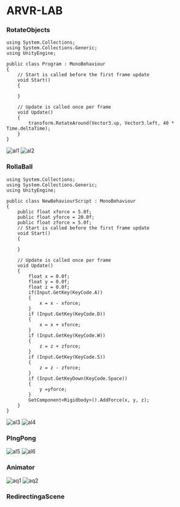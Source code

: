 # ARVR-LAB
### RotateObjects
```
using System.Collections;
using System.Collections.Generic;
using UnityEngine;

public class Program : MonoBehaviour
{
    // Start is called before the first frame update
    void Start()
    {
        
    }

    // Update is called once per frame
    void Update()
    {
        transform.RotateAround(Vector3.up, Vector3.left, 40 * Time.deltaTime);
    }
}
```
![al1](https://github.com/SOWMIYA2003/ARVR-LAB/assets/93427443/bff55c40-899b-4a4c-ad7f-e5f3513c13ca)
![al2](https://github.com/SOWMIYA2003/ARVR-LAB/assets/93427443/2f785842-c330-499f-bea8-da6aabd3d1fb)
### RollaBall
```
using System.Collections;
using System.Collections.Generic;
using UnityEngine;

public class NewBehaviourScript : MonoBehaviour
{
    public float xforce = 5.0f;
    public float yforce = 20.0f;
    public float zforce = 5.0f;
    // Start is called before the first frame update
    void Start()
    {
        
    }

    // Update is called once per frame
    void Update()
    {
        float x = 0.0f;
        float y = 0.0f;
        float z = 0.0f;
        if(Input.GetKey(KeyCode.A))
        {
            x = x - xforce;
        }
        if (Input.GetKey(KeyCode.D))
        {
            x = x + xforce;
        }
        if (Input.GetKey(KeyCode.W))
        {
            z = z + zforce;
        }
        if (Input.GetKey(KeyCode.S))
        {
            z = z - zforce;
        }
        if (Input.GetKeyDown(KeyCode.Space))
        {
            y =yforce;
        }
        GetComponent<Rigidbody>().AddForce(x, y, z);
    }
}
```
![al3](https://github.com/SOWMIYA2003/ARVR-LAB/assets/93427443/2449e29b-19f0-42ba-8d57-13ee8a6ab771)
![al4](https://github.com/SOWMIYA2003/ARVR-LAB/assets/93427443/5c1a51bc-8eb5-4855-92cf-f89086457bf4)
### PIngPong
![al5](https://github.com/SOWMIYA2003/ARVR-LAB/assets/93427443/3e734460-6fab-4aa6-846c-8481032965c7)
![al6](https://github.com/SOWMIYA2003/ARVR-LAB/assets/93427443/ee6a0e10-d54f-4bbf-8d49-2f54b98e30e4)
### Animator
![aq1](https://github.com/SOWMIYA2003/ARVR-LAB/assets/93427443/d2a65889-a998-4a8e-8de0-ab7df1f1d556)
![aq2](https://github.com/SOWMIYA2003/ARVR-LAB/assets/93427443/a1f449ca-6105-4f89-9c9e-1230cb7cc4fe)

### RedirectingaScene

